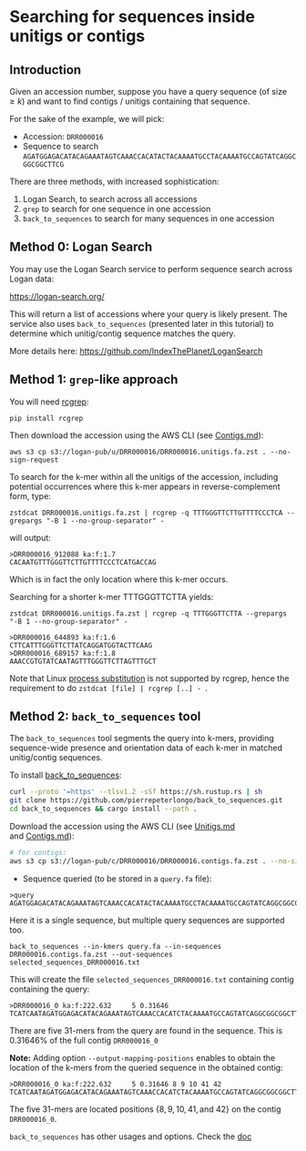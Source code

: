 # Searching for sequences inside unitigs or contigs

## Introduction
Given an accession number, suppose you have a query sequence (of size $\geq k$) and want to find contigs / unitigs containing that sequence.

For the sake of the example, we will pick:

* Accession: `DRR000016`
* Sequence to search `AGATGGAGACATACAGAAATAGTCAAACCACATACTACAAAATGCCTACAAAATGCCAGTATCAGGCGGCGGCTTCG`

There are three methods, with  increased sophistication:

1. Logan Search, to search across all accessions
2. `grep` to search for one sequence in one accession
3. `back_to_sequences` to search for many sequences in one accession

## Method 0: Logan Search

You may use the Logan Search service to perform sequence search across Logan data:

https://logan-search.org/

This will return a list of accessions where your query is likely present. The service also uses `back_to_sequences` (presented later in this tutorial) to determine which unitig/contig sequence matches the query.

More details here: https://github.com/IndexThePlanet/LoganSearch

## Method 1: `grep`-like approach

You will need [rcgrep](https://github.com/dib-lab/rcgrep):

```
pip install rcgrep
```

Then download the accession using the AWS CLI (see [Contigs.md](Contigs.md)): 

```
aws s3 cp s3://logan-pub/u/DRR000016/DRR000016.unitigs.fa.zst . --no-sign-request
```

To search for the k-mer within all the unitigs of the accession, including potential occurrences where this k-mer appears in reverse-complement form, type:

```
zstdcat DRR000016.unitigs.fa.zst | rcgrep -q TTTGGGTTCTTGTTTTCCCTCA --grepargs "-B 1 --no-group-separator" -
```

will output:

```
>DRR000016_912088 ka:f:1.7
CACAATGTTTGGGTTCTTGTTTTCCCTCATGACCAG
```

Which is in fact the only location where this k-mer occurs.

Searching for a shorter k-mer TTTGGGTTCTTA yields:

```
zstdcat DRR000016.unitigs.fa.zst | rcgrep -q TTTGGGTTCTTA --grepargs "-B 1 --no-group-separator" -
```

```
>DRR000016_644893 ka:f:1.6
CTTCATTTGGGTTCTTATCAGGATGGTACTTCAAG
>DRR000016_689157 ka:f:1.8
AAACCGTGTATCAATAGTTTGGGTTCTTAGTTTGCT
```

Note that Linux [process substitution](https://www.gnu.org/software/bash/manual/html_node/Process-Substitution.html#Process-Substitution) is not supported by rcgrep, hence the requirement to do `zstdcat [file] | rcgrep [..] - `.

## Method 2: `back_to_sequences` tool

The `back_to_sequences` tool segments the query into k-mers, providing sequence-wide presence and orientation data of each k-mer in matched unitig/contig sequences.

To install [back_to_sequences](https://github.com/pierrepeterlongo/back_to_sequences):

```bash
curl --proto '=https' --tlsv1.2 -sSf https://sh.rustup.rs | sh
git clone https://github.com/pierrepeterlongo/back_to_sequences.git
cd back_to_sequences && cargo install --path .
```

Download the accession using the AWS CLI (see [Unitigs.md](Unitigs.md) and [Contigs.md](Contigs.md)): 

```bash
# for contigs: 
aws s3 cp s3://logan-pub/c/DRR000016/DRR000016.contigs.fa.zst . --no-sign-request
```

* Sequence queried (to be stored in a `query.fa` file):
```
>query
AGATGGAGACATACAGAAATAGTCAAACCACATACTACAAAATGCCTACAAAATGCCAGTATCAGGCGGCGGCTTCG
```

Here it is a single sequence, but multiple query sequences are supported too.

```
back_to_sequences --in-kmers query.fa --in-sequences  DRR000016.contigs.fa.zst --out-sequences selected_sequences_DRR000016.txt
```

This will create the file `selected_sequences_DRR000016.txt` containing  contig containing the query:

```
>DRR000016_0 ka:f:222.632     5 0.31646 
TCATCAATAGATGGAGACATACAGAAATAGTCAAACCACATCTACAAAATGCCAGTATCAGGCGGCGGCTTCGAAGCCAA...
```
There are five 31-mers from the query are found in the sequence. This is 0.31646% of the full contig `DRR000016_0`

**Note:** Adding option `--output-mapping-positions` enables to obtain the location of the k-mers from the queried sequence in the obtained contig:

```
>DRR000016_0 ka:f:222.632     5 0.31646 8 9 10 41 42
TCATCAATAGATGGAGACATACAGAAATAGTCAAACCACATCTACAAAATGCCAGTATCAGGCGGCGGCTTCGAAGCCAA...
```
The five 31-mers are located positions $\{8,9,10,41,\text{and } 42\}$ on the contig `DRR000016_0`.

`back_to_sequences` has other usages and options. Check the [doc](https://b2s-doc.readthedocs.io/en/latest/index.html)
